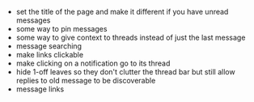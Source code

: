 - set the title of the page and make it different if you have unread messages
- some way to pin messages
- some way to give context to threads instead of just the last message
- message searching
- make links clickable
- make clicking on a notification go to its thread
- hide 1-off leaves so they don't clutter the thread bar but still allow replies to old message to be discoverable
- message links

